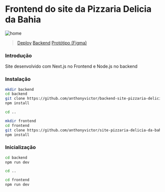 # Frontend do site da Pizzaria Delicia da Bahia

<img src="https://i.ibb.co/93rsyR7/home.png" alt="home" border="0">

> [Deploy](https://pizzariadeliciadanahia.com)
> [Backend](https://github.com/anthonyvictor/backend-site-pizzaria-delicia-da-bahia) 
> [Protótipo (Figma)](https://www.figma.com/file/NvP58fWAUspNTvx5mLnoPC/Site---Pizzaria-Delicia-da-Bahia?node-id=29%3A114&t=HOFYEilItBUG8Phu-1)

### Introdução
Site desenvolvido com Next.js no Frontend e Node.js no backend

### Instalação
```bash
mkdir backend
cd backend
git clone https://github.com/anthonyvictor/backend-site-pizzaria-delicia-da-bahia.git
npm install

cd ..

mkdir frontend
cd frontend
git clone https://github.com/anthonyvictor/site-pizzaria-delicia-da-bahia.git
npm install
```
### Inicialização
```bash
cd backend
npm run dev

cd ..

cd frontend
npm run dev
```